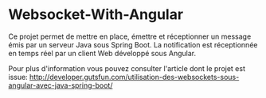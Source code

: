 # Websocket-With-Angular

Ce projet permet de mettre en place, émettre et réceptionner un message émis par un serveur Java sous Spring Boot. La notification est réceptionnée en temps réel par un client Web développé sous Angular.

Pour plus d'information vous pouvez consulter l'article dont le projet est issue: http://developer.gutsfun.com/utilisation-des-websockets-sous-angular-avec-java-spring-boot/
